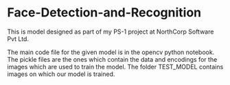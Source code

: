 # Face-Detection-and-Recognition
This is model designed as part of my PS-1 project at NorthCorp Software Pvt Ltd. 

The main code file for the given model is in the opencv python notebook. 
The pickle files are the ones which contain the data and encodings for the images which are used to train the model. The folder TEST_MODEL contains images on which our model is trained.  
